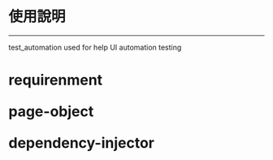 # 使用說明
----------
test_automation used for help UI automation testing

<h1>requirenment
  
  page-object
  
  dependency-injector
  
 

